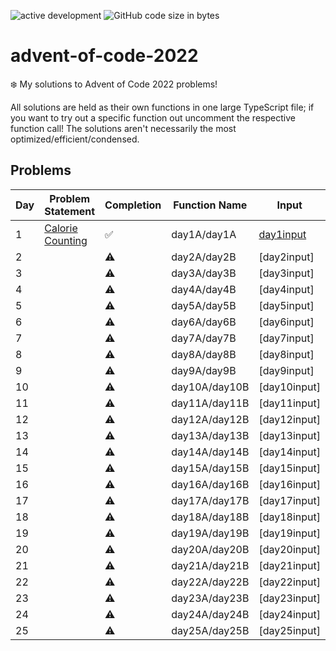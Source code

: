
![active development](https://img.shields.io/badge/active%20dev-yes-brightgreen.svg)
![GitHub code size in bytes](https://img.shields.io/github/languages/code-size/simcard0000/advent-of-code-2022.svg)
# advent-of-code-2022
❄️ My solutions to Advent of Code 2022 problems! 

All solutions are held as their own functions in one large TypeScript file; if you want to try out a specific function out uncomment the respective function call! The solutions aren't necessarily the most optimized/efficient/condensed.

## Problems
| Day | Problem Statement                                          | Completion  | Function Name |           Input           | A: Solution | B: Solution | 
| --- | ---------------------------------------------------------- | ----------- | ------------- | ------------------------- | ----------- | ----------- |
|  1  | [Calorie Counting](https://adventofcode.com/2022/day/1)         |✅            | day1A/day1A  | [day1input](https://github.com/simcard0000/advent-of-code-2022/blob/main/inputs/day1input.txt)                |69528             |206152             |
|  2  | [](https://adventofcode.com/2022/day/2)               |⚠            | day2A/day2B  | [day2input]                |             |             | 
|  3  | [](https://adventofcode.com/2022/day/3)   |⚠            | day3A/day3B  | [day3input]                |             |             |
|  4  | [](https://adventofcode.com/2022/day/4)         |⚠            | day4A/day4B  | [day4input]                |             |             |
|  5  | [](https://adventofcode.com/2022/day/5)                                                           |⚠            | day5A/day5B  | [day5input]                |             |             |
|  6  | [](https://adventofcode.com/2022/day/6)                                                           |⚠            | day6A/day6B  | [day6input]                |             |             |
|  7  | [](https://adventofcode.com/2022/day/7)                                                           |⚠            | day7A/day7B  | [day7input]                |             |             |
|  8  | [](https://adventofcode.com/2022/day/8)                                                           |⚠            | day8A/day8B  | [day8input]                |             |             |
|  9  | [](https://adventofcode.com/2022/day/9)                                                           |⚠            | day9A/day9B  | [day9input]                |             |             |
| 10  | [](https://adventofcode.com/2022/day/10)                                                           |⚠            | day10A/day10B| [day10input]               |             |             |
| 11  | [](https://adventofcode.com/2022/day/11)                                                           |⚠            | day11A/day11B| [day11input]               |             |             |
| 12  | [](https://adventofcode.com/2022/day/12)                                                            |⚠            | day12A/day12B| [day12input]               |             |             |
| 13  | [](https://adventofcode.com/2022/day/13)                                                           |⚠            | day13A/day13B| [day13input]               |             |             |
| 14  | [](https://adventofcode.com/2022/day/14)                                                           |⚠            | day14A/day14B| [day14input]               |             |             |
| 15  | [](https://adventofcode.com/2022/day/15)                                                           |⚠            | day15A/day15B| [day15input]               |             |             |
| 16  | [](https://adventofcode.com/2022/day/16)                                                           |⚠            | day16A/day16B| [day16input]               |             |             |
| 17  | [](https://adventofcode.com/2022/day/17)                                                           |⚠            | day17A/day17B| [day17input]               |             |             |
| 18  | [](https://adventofcode.com/2022/day/18)                                                           |⚠            | day18A/day18B| [day18input]               |             |             |
| 19  | [](https://adventofcode.com/2022/day/19)                                                           |⚠            | day19A/day19B| [day19input]               |             |             |
| 20  | [](https://adventofcode.com/2022/day/20)                                                           |⚠            | day20A/day20B| [day20input]               |             |             |
| 21  | [](https://adventofcode.com/2022/day/21)                                                           |⚠            | day21A/day21B| [day21input]               |             |             |
| 22  | [](https://adventofcode.com/2022/day/22)                                                           |⚠            | day22A/day22B| [day22input]               |             |             |
| 23  | [](https://adventofcode.com/2022/day/23)                                                           |⚠            | day23A/day23B| [day23input]               |             |             |
| 24  | [](https://adventofcode.com/2022/day/24)                                                            |⚠            | day24A/day24B| [day24input]               |             |             |
| 25  | [](https://adventofcode.com/2022/day/25)                                                           |⚠            | day25A/day25B| [day25input]               |             |             |
